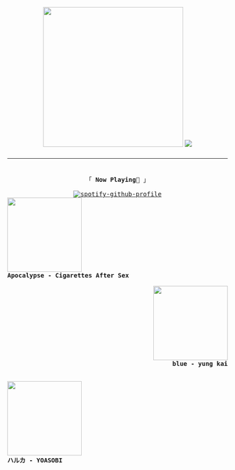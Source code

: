 <h2 align="center"><br>

  <tr>
    <td>
      <img src="https://media0.giphy.com/media/4xKJUTzWPAVoY/giphy.gif?cid=6c09b9527iykv4i64kzg6o96mxylf7v3sh60phwx4kfl9pqh&ep=v1_internal_gif_by_id&rid=giphy.gif&ct=g" width="320"/>
    </td>
    </tr>
    <tr>
    <td>
      <img src="https://readme-typing-svg.herokuapp.com?font=Playwrite+AU+SA&weight=260&size=15&duration=3000&pause=3000&color=808080&center=true$multiline=false&width=520&lines=Rains+fall+because+the+clouds+can+no+longer+handle+the+weight.;Tears+fall+because+the+heart+can+no+longer+manage+the+pain..." />
    </td>
  </tr>
  
----

</h2>
<div align="center"> 
  <samp>
  <br>
    「 <b>Now Playing🎵</b> 」
    <br>
  <samp>    
</samp><br>   
<div align="center">
  <a href="https://spotify-github-profile.kittinanx.com/api/view?uid=31zpff6t6t36vc6smeetmu7agndi&redirect=true">
    <img src="https://spotify-github-profile.kittinanx.com/api/view?uid=31zpff6t6t36vc6smeetmu7agndi&cover_image=true&theme=novatorem&show_offline=false&background_color=121212&interchange=true&bar_color=00ced1&bar_color_cover=false" alt="spotify-github-profile"/>
  </a>
</div>

<!-- LaguYuzu 1 -->
<div align="left">
  <a href="https://music.youtube.com/watch?v=LlxOzikJ0a4">
    <img src="https://img.youtube.com/vi/LlxOzikJ0a4/maxresdefault.jpg" width="170">
  </a><br>
  <b>Apocalypse - Cigarettes After Sex</b>
</div>
<br>

<!-- LaguYuzu 2 -->
<div align="right">
  <a href="https://music.youtube.com/watch?v=MHCsrKA9gh8">
    <img src="https://img.youtube.com/vi/IpFX2vq8HKw/maxresdefault.jpg" width="170">
  </a><br>
  <b>blue - yung kai<br></b><br>
</div>
<br>

<!-- LaguYuzu 3 -->
<div align="left">
  <a href="https://music.youtube.com/watch?v=VoozNIvzEG8">
    <img src="https://img.youtube.com/vi/vd3IlOjSUGQ/maxresdefault.jpg" width="170">
  </a><br>
  <b>ハルカ - YOASOBI</b>
</div>
